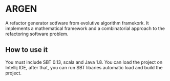 # ARGEN 
A refactor generator sotfware from evolutive algorithm framekork.
It implements a mathematical framework and a combinatorial approach to the refactoring software problem.

## How to use it

You must include SBT 0.13, scala and Java 1.8. 
You can load the project on Intellij IDE, after that, you can run SBT libaries automatic load and build the project.
 

